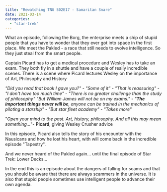 ```yaml
---
title: "Rewatching TNG S02E17 - Samaritan Snare"
date: 2021-03-14
categories:
  - "star-trek"
---
```


What an episode, following the Borg, the enterprise meets a ship of stupid people that you have to wonder that they ever got into space in the first place. We meet the Pakled - a race that still needs to evolve intelligence. So they just steal from the smart people.

Captain Picard has to get a medical procedure and Wesley has to take an exam. They both fly in a shuttle and have a couple of really incredible scenes. There is a scene where Picard lectures Wesley on the importance of Art, Philosophy and History

_"Did you read that book I gave you?" - "Some of it" - "That is reassuring" - "I don't have too much time" - "There is no greater challenge than the study of philosophy" "But William James will not be on my exams." - "**The important things never will be**, anyone can be trained in the mechanics of piloting a starship" - "But star fleet academy" - "Takes more"_

"_Open your mind to the past. Art, history, philosophy. And all this may mean something..._"- **Picard**, giving Wesley Crusher advice

In this episode, Picard also tells the story of his encounter with the Nausicans and how he lost his heart, with will come back in the incredible episode "Tapestry".

And we never heard of the Pakled again... until the final episode of Star Trek: Lower Decks...

In the end this is an episode about the dangers of falling for scams and that you should be aware that there are always scammers in the universe. It is also that stupid people sometimes use intelligent people to advance their own agenda.
